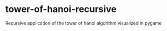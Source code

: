 # tower-of-hanoi-recursive
Recursive application of the tower of hanoi algorithm visualized in pygame
